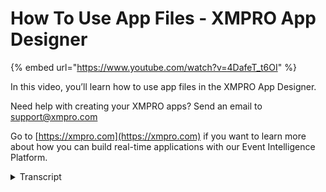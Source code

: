 # How To Use App Files - XMPRO App Designer
{% embed url="https://www.youtube.com/watch?v=4DafeT_t6OI" %}

In this video, you’ll learn how to use app files in the XMPRO App Designer.

Need help with creating your XMPRO apps? Send an email to support@xmpro.com

Go to [https://xmpro.com](https://xmpro.com) if you want to learn more about how you can build real-time applications with our Event Intelligence Platform.
<details>
<summary>Transcript</summary>app files

in this video we will be looking at how

to maintain

application files and assets which can

be used within

a given app so if you look at

the design view of a given app you would

notice that you have a list of pages and

a few other options

if you go to the more menu there is an

option for app

files clicking on which will

bring you to this file manager where you

can maintain

the files and assets for this app

you will notice it has a tree view over

here

where you can create any sort of

directory structure

that you may need to better organize

your files

so if i wanted to create a new directory

i simply need to say

the name and the directory will then be

added

similarly i have an option to upload a

file

for example if i select a file it gets

added over there

and then i can use it within my app

similarly you have some more options

once you select a file

um or click on the three dots um which

are if you want to move it into a given

folder

you want to copy a file rename or delete

all those options are available and of

course you can download them as well

so one thing to note here is that this

is a design time view

as you as you can see we are in the

design time view of the app

um similarly this is the design time

view of the files and assets that are

available in the app

any changes you make here are version

controlled

same as the app so if i'm in the version

2 of my app

any changes i make here will belong to

version 2 of the app

and other versions will be unchanged

similarly if you export or clone your

app

the files will come with the version

lastly the files are common to all the

pages in a given version

so it doesn't matter which page you are

on you will be able to use

the same file and that has been defined

here

so another way to get to the same file

manager

is from within a page let's say i am on

this page

and i have a control which uses a file

selector

as you can see over here i have these

files available

but in case i wanted to add a file which

is missing

i can simply click on plus and i will be

able to quickly go to the same view

and make some changes and adjustments it

will then be reflected here

to learn more on how we use the ad files

with different controls

please look at the videos on d3 or unity

controls
</details>